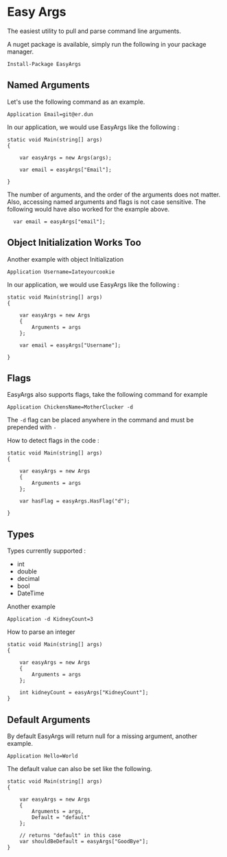 # Easy Args

The easiest utility to pull and parse command line arguments.

A nuget package is available, simply run the following in your package manager.

    Install-Package EasyArgs

## Named Arguments

Let's use the following command as an example.

    Application Email=git@er.dun

In our application, we would use EasyArgs like the following :

    static void Main(string[] args)
    {

        var easyArgs = new Args(args);

        var email = easyArgs["Email"];

    }

The number of arguments, and the order of the arguments does not matter. Also, accessing named arguments and flags is not case sensitive. The following would have also worked for the example above.

      var email = easyArgs["email"];

## Object Initialization Works Too

Another example with object Initialization

    Application Username=Iateyourcookie

In our application, we would use EasyArgs like the following :

    static void Main(string[] args)
    {

        var easyArgs = new Args
        {
            Arguments = args
        };

        var email = easyArgs["Username"];

    }

## Flags

EasyArgs also supports flags, take the following command for example

    Application ChickensName=MotherClucker -d

The `-d` flag can be placed anywhere in the command and must be prepended with `-`

How to detect flags in the code :

    static void Main(string[] args)
    {

        var easyArgs = new Args
        {
            Arguments = args
        };

        var hasFlag = easyArgs.HasFlag("d");

    }

## Types

Types currently supported :

* int
* double
* decimal
* bool
* DateTime

Another example

    Application -d KidneyCount=3

How to parse an integer

    static void Main(string[] args)
    {

        var easyArgs = new Args
        {
            Arguments = args
        };

        int kidneyCount = easyArgs["KidneyCount"];
    }

## Default Arguments

By default EasyArgs will return null for a missing argument, another example.

    Application Hello=World

The default value can also be set like the following.

    static void Main(string[] args)
    {

        var easyArgs = new Args
        {
            Arguments = args,
            Default = "default"
        };
        
        // returns "default" in this case
        var shouldBeDefault = easyArgs["GoodBye"];
    }